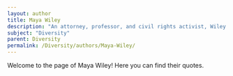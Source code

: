 ```yaml
---
layout: author
title: Maya Wiley
description: "An attorney, professor, and civil rights activist, Wiley emphasizes the importance of diversity in social justice and public policy."
subject: "Diversity"
parent: Diversity
permalink: /Diversity/authors/Maya-Wiley/
---
```


Welcome to the page of Maya Wiley! Here you can find their quotes.
